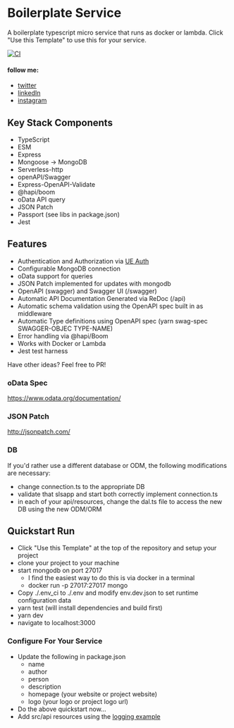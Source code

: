 # Boilerplate Service

A boilerplate typescript micro service that runs as docker or lambda. Click "Use this Template" to use this for your service.

[![CI](https://github.com/theBoEffect/boilerplate/actions/workflows/main.yml/badge.svg?branch=master)](https://github.com/theBoEffect/boilerplate/actions/workflows/main.yml)

#### follow me:
* [twitter](https://twitter.com/theboeffect)
* [linkedIn](https://www.linkedin.com/in/bmotlagh/)
* [instagram](https://www.instagram.com/theboeffect/)

## Key Stack Components

* TypeScript
* ESM
* Express
* Mongoose -> MongoDB
* Serverless-http
* openAPI/Swagger
* Express-OpenAPI-Validate
* @hapi/boom
* oData API query
* JSON Patch
* Passport (see libs in package.json)
* Jest

## Features

* Authentication and Authorization via [UE Auth](https://ueauth.com)
* Configurable MongoDB connection
* oData support for queries
* JSON Patch implemented for updates with mongodb
* OpenAPI (swagger) and Swagger UI (/swagger)
* Automatic API Documentation Generated via ReDoc (/api)
* Automatic schema validation using the OpenAPI spec built in as middleware
* Automatic Type definitions using OpenAPI spec (yarn swag-spec SWAGGER-OBJEC TYPE-NAME)
* Error handling via @hapi/Boom
* Works with Docker or Lambda
* Jest test harness

Have other ideas? Feel free to PR!

### oData Spec

https://www.odata.org/documentation/

### JSON Patch

http://jsonpatch.com/

### DB

If you'd rather use a different database or ODM, the following modifications are necessary:

* change connection.ts to the appropriate DB
* validate that slsapp and start both correctly implement connection.ts
* in each of your api/resources, change the dal.ts file to access the new DB using the new ODM/ORM

## Quickstart Run

* Click "Use this Template" at the top  of the repository and setup your project
* clone your project to your machine
* start mongodb on port 27017
    * I find the easiest way to do this is via docker in a terminal
    * docker run -p 27017:27017 mongo
* Copy ./.env_ci to ./.env and modify env.dev.json to set runtime configuration data
* yarn test (will install dependencies and build first)
* yarn dev
* navigate to localhost:3000

### Configure For Your Service

* Update the following in package.json
    * name
    * author
    * person
    * description
    * homepage (your website or project website)
    * logo (your logo or project logo url)
* Do the above quickstart now...
* Add src/api resources using the [logging example](./src/api/logging)